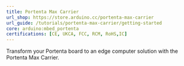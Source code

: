 ```yaml
---
title: Portenta Max Carrier
url_shop: https://store.arduino.cc/portenta-max-carrier
url_guide: /tutorials/portenta-max-carrier/getting-started
core: arduino:mbed_portenta
certifications: [CE, UKCA, FCC, RCM, RoHS,IC]
---
```


Transform your Portenta board to an edge computer solution with the Portenta Max Carrier.